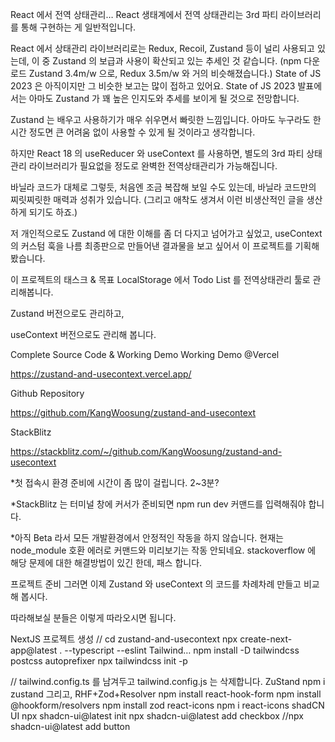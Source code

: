 React 에서 전역 상태관리…
React 생태계에서 전역 상태관리는 3rd 파티 라이브러리를 통해 구현하는 게 일반적입니다.

React 에서 상태관리 라이브러리로는 Redux, Recoil, Zustand 등이 널리 사용되고 있는데, 이 중 Zustand 의 보급과 사용이 확산되고 있는 추세인 것 같습니다. (npm 다운로드 Zustand 3.4m/w 으로, Redux 3.5m/w 와 거의 비슷해졌습니다.) State of JS 2023 은 아직이지만 그 비슷한 보고는 많이 접하고 있어요. State of JS 2023 발표에서는 아마도 Zustand 가 꽤 높은 인지도와 추세를 보이게 될 것으로 전망합니다.

Zustand 는 배우고 사용하기가 매우 쉬우면서 빠릿한 느낌입니다. 아마도 누구라도 한시간 정도면 큰 어려움 없이 사용할 수 있게 될 것이라고 생각합니다.

하지만 React 18 의 useReducer 와 useContext 를 사용하면, 별도의 3rd 파티 상태관리 라이브러리가 필요없을 정도로 완벽한 전역상태관리가 가능해집니다.

바닐라 코드가 대체로 그렇듯, 처음엔 조금 복잡해 보일 수도 있는데, 바닐라 코드만의 찌릿찌릿한 매력과 성취가 있습니다. (그리고 애착도 생겨서 이런 비생산적인 글을 생산하게 되기도 하죠.)

저 개인적으로도 Zustand 에 대한 이해를 좀 더 다지고 넘어가고 싶었고, useContext 의 커스텀 훅을 나름 최종판으로 만들어낸 결과물을 보고 싶어서 이 프로젝트를 기획해 봤습니다.

이 프로젝트의 태스크 & 목표
LocalStorage 에서 Todo List 를 전역상태관리 툴로 관리해봅니다.

Zustand 버전으로도 관리하고,

useContext 버전으로도 관리해 봅니다.

Complete Source Code & Working Demo
Working Demo @Vercel

https://zustand-and-usecontext.vercel.app/

Github Repository

https://github.com/KangWoosung/zustand-and-usecontext

StackBlitz

https://stackblitz.com/~/github.com/KangWoosung/zustand-and-usecontext

*첫 접속시 환경 준비에 시간이 좀 많이 걸립니다. 2~3분?

*StackBlitz 는 터미널 창에 커서가 준비되면 npm run dev 커맨드를 입력해줘야 합니다.

*아직 Beta 라서 모든 개발환경에서 안정적인 작동을 하지 않습니다. 현재는 node_module 호환 에러로 커맨드와 미리보기는 작동 안되네요. stackoverflow 에 해당 문제에 대한 해결방법이 있긴 한데, 패스 합니다.

프로젝트 준비
그러면 이제 Zustand 와 useContext 의 코드를 차례차례 만들고 비교해 봅시다.

따라해보실 분들은 이렇게 따라오시면 됩니다.

NextJS 프로젝트 생성
// cd zustand-and-usecontext
npx create-next-app@latest . --typescript --eslint
Tailwind…
npm install -D tailwindcss postcss autoprefixer
npx tailwindcss init -p

// tailwind.config.ts 를 남겨두고 tailwind.config.js 는 삭제합니다.
ZuStand
npm i zustand
그리고, RHF+Zod+Resolver
npm install react-hook-form
npm install @hookform/resolvers
npm install zod
react-icons
npm i react-icons
shadCN UI
npx shadcn-ui@latest init
npx shadcn-ui@latest add checkbox
//npx shadcn-ui@latest add button
